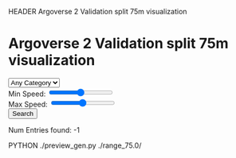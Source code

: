 HEADER Argoverse 2 Validation split 75m visualization

<!-- Include the `val.css` -->
<link rel="stylesheet" href="../av_vis.css">

# Argoverse 2 Validation split 75m visualization

<form>
<select name="category_menu">
<option value="">Any Category</option>
</select>
<div>
<label for="fixedValueSlider1">Min Speed:</label>
<input type="range" id="fixedValueSlider1" min="0" max="4" step="1" default="0">
<output id="sliderOutput1"></output>
</div>
<div>
<label for="fixedValueSlider2">Max Speed:</label>
<input type="range" id="fixedValueSlider2" min="0" max="4" step="1" default="4">
<output id="sliderOutput2"></output>
</div>
<button type="button" onclick="searchCallback()">Search</button>
</form>
<p>Num Entries found: <span id="num_found">-1</span></p>

PYTHON ./preview_gen.py ./range_75.0/


<script id="search_js" type="text/javascript" data-data_dir="./range_75.0" src="../av_vis_search.js"></script>